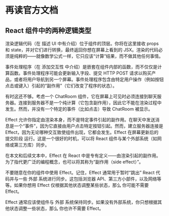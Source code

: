 # 再读官方文档

## React 组件中的两种逻辑类型

渲染逻辑代码（在 描述 UI 中有介绍）位于组件的顶层。你将在这里接收 props 和 state，并对它们进行转换，最终返回你想在屏幕上看到的 JSX。渲染的代码必须是纯粹的——就像数学公式一样，它只应该“计算”结果，而不做其他任何事情。

事件处理程序（在 添加交互性 中介绍）是嵌套在组件内部的函数，而不仅仅是计算函数。事件处理程序可能会更新输入字段、提交 HTTP POST 请求以购买产品，或者将用户导航到另一个屏幕。事件处理程序包含由特定用户操作（例如按钮点击或键入）引起的“副作用”（它们改变了程序的状态）。

有时这还不够。考虑一个 ChatRoom 组件，它在屏幕上可见时必须连接到聊天服务器。连接到服务器不是一个纯计算（它包含副作用），因此它不能在渲染过程中发生。然而，并没有一个特定的事件（比如点击）导致 ChatRoom 被显示。

Effect 允许你指定由渲染本身，而不是特定事件引起的副作用。在聊天中发送消息是一个“事件”，因为它直接由用户点击特定按钮引起。然而，建立服务器连接是 Effect，因为无论哪种交互致使组件出现，它都会发生。Effect 在屏幕更新后的 提交阶段 运行。这是一个很好的时机，可以将 React 组件与某个外部系统（如网络或第三方库）同步。

在本文和后续文本中，Effect 在 React 中是专有定义——由渲染引起的副作用。为了指代更广泛的编程概念，也可以将其称为“副作用（side effect）”。

不要随意在你的组件中使用 Effect。记住，Effect 通常用于暂时“跳出” React 代码并与一些 外部 系统进行同步。这包括浏览器 API、第三方小部件，以及网络等等。如果你想用 Effect 仅根据其他状态调整某些状态，那么 你可能不需要 Effect。

Effect 通常应该使组件与 外部 系统保持同步。如果没有外部系统，你只想根据其他状态调整一些状态，那么 你也许不需要 Effect。